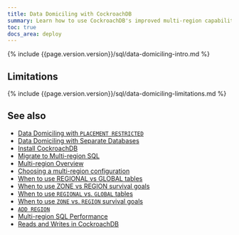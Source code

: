 ```yaml
---
title: Data Domiciling with CockroachDB
summary: Learn how to use CockroachDB's improved multi-region capabilities to implement data domiciling.
toc: true
docs_area: deploy
---
```


{% include {{page.version.version}}/sql/data-domiciling-intro.md %}

## Limitations

{% include {{page.version.version}}/sql/data-domiciling-limitations.md %}

## See also

- [Data Domiciling with `PLACEMENT RESTRICTED`](data-domiciling-with-placement-restricted.html)
- [Data Domiciling with Separate Databases](data-domiciling-with-separate-databases.html)
- [Install CockroachDB](install-cockroachdb.html)
- [Migrate to Multi-region SQL](migrate-to-multiregion-sql.html)
- [Multi-region Overview](multiregion-overview.html)
- [Choosing a multi-region configuration](choosing-a-multi-region-configuration.html)
- [When to use REGIONAL vs GLOBAL tables](when-to-use-regional-vs-global-tables.html)
- [When to use ZONE vs REGION survival goals](when-to-use-zone-vs-region-survival-goals.html)
- [When to use `REGIONAL` vs. `GLOBAL` tables](when-to-use-regional-vs-global-tables.html)
- [When to use `ZONE` vs. `REGION` survival goals](when-to-use-zone-vs-region-survival-goals.html)
- [`ADD REGION`](add-region.html)
- [Multi-region SQL Performance](demo-low-latency-multi-region-deployment.html)
- [Reads and Writes in CockroachDB](architecture/reads-and-writes-overview.html)

